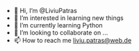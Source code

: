 - 👋 Hi, I’m @LiviuPatras
- 👀 I’m interested in learning new things
- 🌱 I’m currently learning Python
- 💞️ I’m looking to collaborate on ...
- 📫 How to reach me liviu.patras@web.de

<!---
LiviuPatras/LiviuPatras is a ✨ special ✨ repository because its `README.md` (this file) appears on your GitHub profile.
You can click the Preview link to take a look at your changes.
--->
